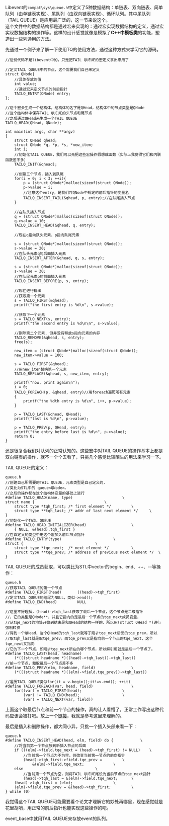 Libevent的`compat\sys\queue.h`中定义了5种数据结构：单链表、双向链表、简单队列（由单链表实现）、尾队列（由双向链表实现）、循环队列。其中尾队列（TAIL QUEUE）是应用最广泛的，这一节来说这个。<br>
这个文件中的数据结构都是通过宏来实现的：通过宏实现数据结构的定义，通过宏实现数据结构的操作等。这样的设计感觉就像是模拟了**C++中模板类**的功能，塑造出一些列通用的方法。

先通过一个例子来了解一下使用TQ的使用方法，通过这种方式来学习它的源码。
	
	//这份代码不是libevent中的，只是把TAIL QUEUE的宏定义拿出来用了

	//定义TAIL QUEUE中的节点，这个需要我们自己来定义
	struct QNode{
		//具体存放的值
	    int value;
	    //通过宏来定义节点的前后指针
	    TAILQ_ENTRY(QNode) entry;
	};
	
	//这个宏会生成一个结构体，结构体的名字是QHead，结构体中的节点类型是QNode
	//这个结构体中保存TAIL QUEUE的头节点和尾节点	
	//之后通过QHead来生成一个TAIL QUEUE
	TAILQ_HEAD(QHead, QNode);
	
	int main(int argc, char **argv)
	{
	    struct QHead qhead;
	    struct QNode *q, *p, *s, *new_item;
	    int i;
		//初始化TAIL QUEUE，我们可以先把这些宏操作假想成函数（实际上我觉得它们和内联函数差不多）
	    TAILQ_INIT(&qhead);

		//创建三个节点，插入到队尾
	    for(i = 0; i < 3; ++i){
	        p = (struct QNode*)malloc(sizeof(struct QNode));
	        p->value = i;
			//注意这个entry，是我们咋QNode中规定的前后指针的变量名
	        TAILQ_INSERT_TAIL(&qhead, p, entry);//在队尾插入节点
	    }

		//在队头插入节点
	    q = (struct QNode*)malloc(sizeof(struct QNode));
	    q->value = 10;
	    TAILQ_INSERT_HEAD(&qhead, q, entry);
	
	    //现在q指向队头元素、p指向队尾元素
	
	    s = (struct QNode*)malloc(sizeof(struct QNode));
	    s->value = 20;
	    //在队头元素q的后面插入元素
	    TAILQ_INSERT_AFTER(&qhead, q, s, entry);
	
	    s = (struct QNode*)malloc(sizeof(struct QNode));
	    s->value = 30;
	    //在队尾元素p的前面插入元素
	    TAILQ_INSERT_BEFORE(p, s, entry);
	
	    //现在进行输出
	    //获取第一个元素
	    s = TAILQ_FIRST(&qhead);
	    printf("the first entry is %d\n", s->value);
	
	    //获取下一个元素
	    s = TAILQ_NEXT(s, entry);
	    printf("the second entry is %d\n\n", s->value);
	
	    //删除第二个元素, 但并没有释放s指向元素的内存
	    TAILQ_REMOVE(&qhead, s, entry);
	    free(s);
	
	    new_item = (struct QNode*)malloc(sizeof(struct QNode));
	    new_item->value = 100;
	
	    s = TAILQ_FIRST(&qhead);
	    //用new_iten替换第一个元素
	    TAILQ_REPLACE(&qhead, s, new_item, entry);
	
	    printf("now, print again\n");
	    i = 0;
	    TAILQ_FOREACH(p, &qhead, entry)//用foreach遍历所有元素
	    {
	        printf("the %dth entry is %d\n", i++, p->value);
	    }
	
	    p = TAILQ_LAST(&qhead, QHead);
	    printf("last is %d\n", p->value);
	
	    p = TAILQ_PREV(p, QHead, entry);
	    printf("the entry before last is %d\n", p->value);
	    return 0;
	}
还是很复合我们对队列的正常认知的。这些宏中对TAIL QUEUE的操作基本上都是双向链表的操作，就不一个个去看了，只挑几个感觉比较陌生的用法来学习一下。

TAIL QUEUE的定义：

	queue.h
	//创建自己所需要的TAIL QUEUE，元素类型是自己定义的，
	//类比为STL中的 queue<QNode>。
	//之后的操作都在这个结构体变量的基础上进行
	#define TAILQ_HEAD(name, type)						\
	struct name {								\
		struct type *tqh_first;	/* first element */			\
		struct type **tqh_last;	/* addr of last next element */		\
	}
	//初始化一个TAIL QUEUE
	#define TAILQ_HEAD_INITIALIZER(head)					\
		{ NULL, &(head).tqh_first }
	//在自定义的类型中用这个宏加入前后节点指针
	#define TAILQ_ENTRY(type)						\
	struct {								\
		struct type *tqe_next;	/* next element */			\
		struct type **tqe_prev;	/* address of previous next element */	\
	}
TAIL QUEUE的成员获取，可以类比为STL中vector的begin、end、++、--等操作：
	
	queue.h
	//获取TAIL QUEUE的第一个节点
	#define	TAILQ_FIRST(head)		((head)->tqh_first)
	//定义TAIL QUEUE的结尾为NULL，类似->end();
	#define	TAILQ_END(head)			NULL

	//这里不好理解，(head)->tqh_last获取了最后一个节点，这个节点是二级指针
	//，它的类型是QNode**，并且它指向的是最后一个节点的tqe_next成员变量，
	//从tqe_next的地址开始到结束是和QHead的结构一样的，所以用(struct QHead *)进行强制转换 
	//得到一个QHead，这个QHead的tqh_last就等于刚才tqe_next后面的tqe_prev，所以
	//取tqh_last就是取tqe_prev。而tqe_prev又是指向前一个节点的tqe_next，这个tqe_next又指向
	//它的下一个节点，即刚才tqe_next所在的哪个节点，所以解引用就是最后一个节点了。
	#define TAILQ_LAST(head, headname)					\
		(*(((struct headname *)((head)->tqh_last))->tqh_last))
	//前一个节点，和取最后一个节点差不多
	#define TAILQ_PREV(elm, headname, field)				\
		(*(((struct headname *)((elm)->field.tqe_prev))->tqh_last))

	//遍历TAIL QUEUE类似for(it = v.begin();it!=v.end(); ++it)
	#define TAILQ_FOREACH(var, head, field)					\
		for((var) = TAILQ_FIRST(head);					\
		    (var) != TAILQ_END(head);					\
		    (var) = TAILQ_NEXT(var, field))
	
上面这个取最后节点和前一个节点的操作，真的让人看懵了，正常工作写出这种代码应该会被打吧。放上一个[链接](https://blog.csdn.net/luotuo44/article/details/38374009 "链接")，我就是参考这里来理解的。
	
最后是插入和删除操作，都大同小异，只挑一个插入头部来看一下：
	
	queue.h
	#define TAILQ_INSERT_HEAD(head, elm, field) do {			\
		//将当前第一个节点放到新插入节点的后面
		if (((elm)->field.tqe_next = (head)->tqh_first) != NULL)	\
			//当前第一个节点为不为空，则改变当前第一节点的前向指针
			(head)->tqh_first->field.tqe_prev =			\
			    &(elm)->field.tqe_next;				\
		else								\
			//当前第一个节点为空，则将TAIL QUEUE尾设为当前节点的tqe_next指针
			(head)->tqh_last = &(elm)->field.tqe_next;		\
		(head)->tqh_first = (elm);					\
		(elm)->field.tqe_prev = &(head)->tqh_first;			\
	} while (0)
我觉得这个TAIL QUEUE可能需要看个论文才理解它的妙处再哪里，现在感觉就是花里胡哨，用正常的前后指针也能实现这些操作的吧。

event_base中就用TAIL QUEUE来存放event的队列。
